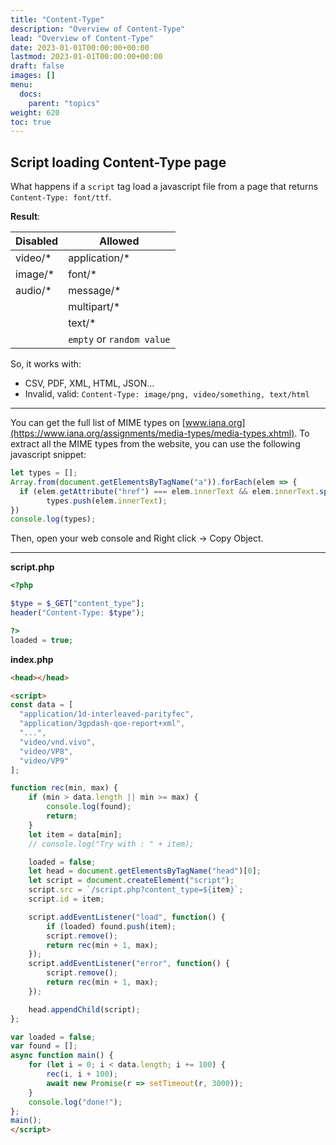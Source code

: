 ```yaml
---
title: "Content-Type"
description: "Overview of Content-Type"
lead: "Overview of Content-Type"
date: 2023-01-01T00:00:00+00:00
lastmod: 2023-01-01T00:00:00+00:00
draft: false
images: []
menu:
  docs:
    parent: "topics"
weight: 620
toc: true
---
```



## Script loading Content-Type page

What happens if a `script` tag load a javascript file from a page that returns `Content-Type: font/ttf`.

**Result**:

| Disabled    | Allowed           |
| ----------- | ----------------- |
| video/*     | application/*     |
| image/*     | font/*            |
| audio/*     | message/*         |
|             | multipart/*       |
|             | text/*            |
|             | `empty` or `random value`  |

So, it works with:
- CSV, PDF, XML, HTML, JSON...
- Invalid, valid: `Content-Type: image/png, video/something, text/html`

---

You can get the full list of MIME types on [www.iana.org](https://www.iana.org/assignments/media-types/media-types.xhtml). To extract all the MIME types from the website, you can use the following javascript snippet:

```js
let types = [];
Array.from(document.getElementsByTagName("a")).forEach(elem => {
  if (elem.getAttribute("href") === elem.innerText && elem.innerText.split("/").length == 2)
		types.push(elem.innerText);
})
console.log(types);
```

Then, open your web console and Right click -> Copy Object.


---

**script.php**

```php
<?php

$type = $_GET["content_type"];
header("Content-Type: $type");

?>
loaded = true;
```

**index.php**

```html
<head></head>

<script>
const data = [
  "application/1d-interleaved-parityfec",
  "application/3gpdash-qoe-report+xml",
  "...",
  "video/vnd.vivo",
  "video/VP8",
  "video/VP9"
];

function rec(min, max) {
	if (min > data.length || min >= max) {
		console.log(found);
		return;
	}
	let item = data[min];
	// console.log("Try with : " + item);

	loaded = false;
	let head = document.getElementsByTagName("head")[0];
	let script = document.createElement("script");
	script.src = `/script.php?content_type=${item}`;
	script.id = item;

	script.addEventListener("load", function() {
		if (loaded) found.push(item);
		script.remove();
		return rec(min + 1, max);
	});
	script.addEventListener("error", function() {
		script.remove();
		return rec(min + 1, max);
	});

	head.appendChild(script);
};

var loaded = false;
var found = [];
async function main() {
	for (let i = 0; i < data.length; i += 100) {
		rec(i, i + 100);
		await new Promise(r => setTimeout(r, 3000));
	}
	console.log("done!");
};
main();
</script>
```
